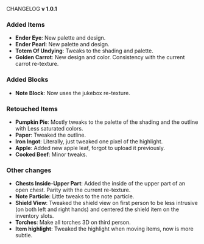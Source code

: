 CHANGELOG **v 1.0.1**

### Added Items
- **Ender Eye**: New palette and design.
- **Ender Pearl**: New palette and design.
- **Totem Of Undying**: Tweaks to the shading and palette.
- **Golden Carrot**: New design and color. Consistency with the current carrot re-texture.

### Added Blocks
- **Note Block**: Now uses the jukebox re-texture.

### Retouched Items
- **Pumpkin Pie**: Mostly tweaks to the palette of the shading and the outline with Less saturated colors. 
- **Paper**: Tweaked the outline.
- **Iron Ingot**: Literally, just tweaked one pixel of the highlight.
- **Apple**: Added new apple leaf, forgot to upload it previously.
- **Cooked Beef**: Minor tweaks.


### Other changes
- **Chests Inside-Upper Part**: Added the inside of the upper part of an open chest. Parity with the current re-texture.
- **Note Particle**: Little tweaks to the note particle.
- **Shield View**: Tweaked the shield view on first person to be less intrusive (on both left and right hands) and centered the shield item on the inventory slots.
- **Torches**: Make all torches 3D on third person.
- **Item highlight**: Tweaked the highlight when moving items, now is more subtle.